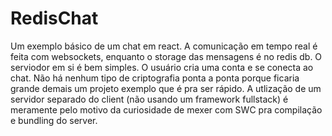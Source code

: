 # RedisChat
Um exemplo básico de um chat em react. A comunicação em tempo real é feita com websockets, enquanto o storage das mensagens é no redis db. O serviodor em si é bem simples. O usuário cria uma conta e se conecta ao chat. Não há nenhum tipo de criptografia ponta a ponta porque ficaria grande demais um projeto exemplo que é pra ser rápido. A utlização de um servidor separado do client (não usando um framework fullstack) é meramente pelo motivo da curiosidade de mexer com SWC pra compilação e bundling do server.

